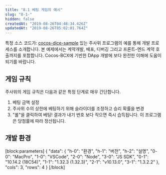 ```yaml
---
title: "8.1 베팅 게임의 예시"
slug: "8-1-"
hidden: false
createdAt: "2019-08-26T04:48:34.426Z"
updatedAt: "2019-08-26T05:02:01.764Z"
---
```

특정 소스 코드가: [cocos-dice-sample](https://github.com/Cocos-BCX/cocos-dice-sample) 있는 주사위 프로그램의 예를 통해 개발 프로세스를 소개합니다. 본 예제에서는 계약개발, 배포, 디버깅 그리고 프론트-엔드 계약 호출까지를 포함합니다. Cocos-BCX에 기반한 DApp 개발에 보다 완전한 이해에 도움이 되기를 바랍니다.

## 게임 규칙

주사위의 게임 규칙은 다음과 같은 특정 단계로 매우 간단합니다.
1. 베팅 금액 설정
2. 주사위 수의 상한에 베팅하기 위해 슬라이더를 조정하고 승리 확률을 변경
3. "롤"을 클릭하여 베팅! 결과가 내기 번호 보다 작으면 즉시 습득됩니다. 이 프로그램은 당첨률에 따라 정산됩니다.

## 개발 환경
[block:parameters]
{
  "data": {
    "h-0": "환경",
    "h-1": "버전",
    "h-2": "설명",
    "0-0": "MacPro",
    "1-0": "VSCode",
    "2-0": "Node",
    "3-0": "JS SDK",
    "0-1": "10.14.2 (18C54)",
    "1-1": "1.32.3 (1.32.3)",
    "2-1": "v10.13.0",
    "3-1": "1.3.2.2"
  },
  "cols": 3,
  "rows": 4
}
[/block]